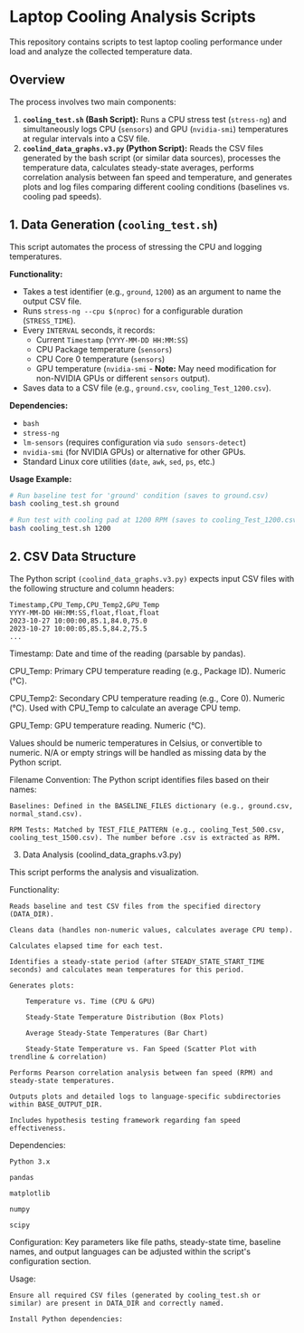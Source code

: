 # Laptop Cooling Analysis Scripts

This repository contains scripts to test laptop cooling performance under load and analyze the collected temperature data.

## Overview

The process involves two main components:

1.  **`cooling_test.sh` (Bash Script):** Runs a CPU stress test (`stress-ng`) and simultaneously logs CPU (`sensors`) and GPU (`nvidia-smi`) temperatures at regular intervals into a CSV file.
2.  **`coolind_data_graphs.v3.py` (Python Script):** Reads the CSV files generated by the bash script (or similar data sources), processes the temperature data, calculates steady-state averages, performs correlation analysis between fan speed and temperature, and generates plots and log files comparing different cooling conditions (baselines vs. cooling pad speeds).

## 1. Data Generation (`cooling_test.sh`)

This script automates the process of stressing the CPU and logging temperatures.

**Functionality:**
*   Takes a test identifier (e.g., `ground`, `1200`) as an argument to name the output CSV file.
*   Runs `stress-ng --cpu $(nproc)` for a configurable duration (`STRESS_TIME`).
*   Every `INTERVAL` seconds, it records:
    *   Current `Timestamp` (`YYYY-MM-DD HH:MM:SS`)
    *   CPU Package temperature (`sensors`)
    *   CPU Core 0 temperature (`sensors`)
    *   GPU temperature (`nvidia-smi` - **Note:** May need modification for non-NVIDIA GPUs or different `sensors` output).
*   Saves data to a CSV file (e.g., `ground.csv`, `cooling_Test_1200.csv`).

**Dependencies:**
*   `bash`
*   `stress-ng`
*   `lm-sensors` (requires configuration via `sudo sensors-detect`)
*   `nvidia-smi` (for NVIDIA GPUs) or alternative for other GPUs.
*   Standard Linux core utilities (`date`, `awk`, `sed`, `ps`, etc.)

**Usage Example:**
```bash
# Run baseline test for 'ground' condition (saves to ground.csv)
bash cooling_test.sh ground

# Run test with cooling pad at 1200 RPM (saves to cooling_Test_1200.csv)
bash cooling_test.sh 1200
```

## 2. CSV Data Structure 

The Python script `(coolind_data_graphs.v3.py)` expects input CSV files with the following structure and column headers:


```csv
Timestamp,CPU_Temp,CPU_Temp2,GPU_Temp
YYYY-MM-DD HH:MM:SS,float,float,float
2023-10-27 10:00:00,85.1,84.0,75.0
2023-10-27 10:00:05,85.5,84.2,75.5
...
```

Timestamp: Date and time of the reading (parsable by pandas).

CPU_Temp: Primary CPU temperature reading (e.g., Package ID). Numeric (°C).

CPU_Temp2: Secondary CPU temperature reading (e.g., Core 0). Numeric (°C). Used with CPU_Temp to calculate an average CPU temp.

GPU_Temp: GPU temperature reading. Numeric (°C).

Values should be numeric temperatures in Celsius, or convertible to numeric. N/A or empty strings will be handled as missing data by the Python script.

Filename Convention:
The Python script identifies files based on their names:

    Baselines: Defined in the BASELINE_FILES dictionary (e.g., ground.csv, normal_stand.csv).

    RPM Tests: Matched by TEST_FILE_PATTERN (e.g., cooling_Test_500.csv, cooling_test_1500.csv). The number before .csv is extracted as RPM.

3. Data Analysis (coolind_data_graphs.v3.py)

This script performs the analysis and visualization.

Functionality:

    Reads baseline and test CSV files from the specified directory (DATA_DIR).

    Cleans data (handles non-numeric values, calculates average CPU temp).

    Calculates elapsed time for each test.

    Identifies a steady-state period (after STEADY_STATE_START_TIME seconds) and calculates mean temperatures for this period.

    Generates plots:

        Temperature vs. Time (CPU & GPU)

        Steady-State Temperature Distribution (Box Plots)

        Average Steady-State Temperatures (Bar Chart)

        Steady-State Temperature vs. Fan Speed (Scatter Plot with trendline & correlation)

    Performs Pearson correlation analysis between fan speed (RPM) and steady-state temperatures.

    Outputs plots and detailed logs to language-specific subdirectories within BASE_OUTPUT_DIR.

    Includes hypothesis testing framework regarding fan speed effectiveness.

Dependencies:

    Python 3.x

    pandas

    matplotlib

    numpy

    scipy

Configuration:
Key parameters like file paths, steady-state time, baseline names, and output languages can be adjusted within the script's configuration section.

Usage:

    Ensure all required CSV files (generated by cooling_test.sh or similar) are present in DATA_DIR and correctly named.

    Install Python dependencies:
